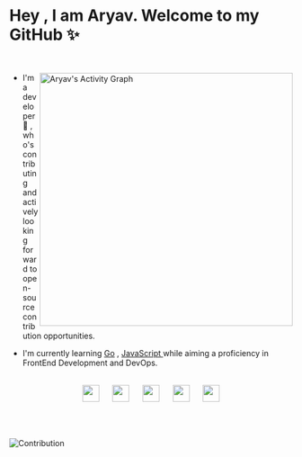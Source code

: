 


# Hey , I am Aryav. Welcome to my GitHub ✨

<br>
<p>
<img align="right" width="450px" alt="Aryav's Activity Graph" src="https://github-readme-stats.vercel.app/api?username=aryav-v&show_icons=true&count_private=true&theme=gotham" />

- I'm a developer 🚀 , who's contributing and actively looking forward to open-source contribution opportunities.

- I'm currently learning <a href="https://www.go.dev">Go</a> , <a href="https://www.javascript.com/"> JavaScript </a> while aiming a proficiency in FrontEnd Development and DevOps.
<br><br>

<p align="center"><a href="https://twitter.com/aryav_v"><img height="30px" width="30px" src="https://cdn4.iconfinder.com/data/icons/social-media-icons-the-circle-set/48/twitter_circle-1024.png" /></a> &nbsp;&nbsp;&nbsp;&nbsp; <a href="mailto:aryav.1729@gmail.com"><img height="30px" width="30px" src="https://img.icons8.com/fluency/344/secure-mail.png" /></a> &nbsp;&nbsp;&nbsp;&nbsp; <a href="https://dev.to/aryav_v"><img height="30px" width="30px" src="https://user-images.githubusercontent.com/96643678/181305403-bd04f059-6528-47ba-9d65-3db6ef13cc60.png"></a> &nbsp;&nbsp;&nbsp;&nbsp; <a href="aryav.hashnode.dev"><img height="30px" width="30px" src="https://user-images.githubusercontent.com/96643678/181304663-8b9708ae-cc66-49a1-a408-4d8257bde67c.png"></a>   &nbsp;&nbsp;&nbsp;&nbsp; <a href="https://www.linkedin.com/in/aryav-chaturvedi-69b994229/"><img src="https://user-images.githubusercontent.com/96643678/181305876-f91241b1-9799-44a5-8a8b-f19aea2ae279.png" height="30px" width="30px"></a>


</p>
</p>
 
<br>
<br>

 



![Contribution](https://activity-graph.herokuapp.com/graph?username=aryav-v&theme=react-dark&hide_border=true&area=true)


 
